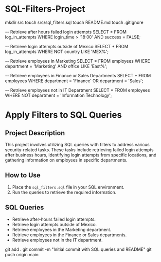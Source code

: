 # SQL-Filters-Project

mkdir src
touch src/sql_filters.sql
touch README.md
touch .gitignore

-- Retrieve after hours failed login attempts
SELECT *
FROM log_in_attempts
WHERE login_time > '18:00' AND success = FALSE;

-- Retrieve login attempts outside of Mexico
SELECT *
FROM log_in_attempts
WHERE NOT country LIKE 'MEX%';

-- Retrieve employees in Marketing
SELECT *
FROM employees
WHERE department = 'Marketing' AND office LIKE 'East%';

-- Retrieve employees in Finance or Sales Departments
SELECT *
FROM employees
WHERE department = 'Finance' OR department = 'Sales';

-- Retrieve employees not in IT Department
SELECT *
FROM employees
WHERE NOT department = 'Information Technology';

# Apply Filters to SQL Queries

## Project Description
This project involves utilizing SQL queries with filters to address various security-related tasks. These tasks include retrieving failed login attempts after business hours, identifying login attempts from specific locations, and gathering information on employees in specific departments.

## How to Use
1. Place the `sql_filters.sql` file in your SQL environment.
2. Run the queries to retrieve the required information.

## SQL Queries
- Retrieve after-hours failed login attempts.
- Retrieve login attempts outside of Mexico.
- Retrieve employees in the Marketing department.
- Retrieve employees in the Finance or Sales departments.
- Retrieve employees not in the IT department.

git add .
git commit -m "Initial commit with SQL queries and README"
git push origin main
